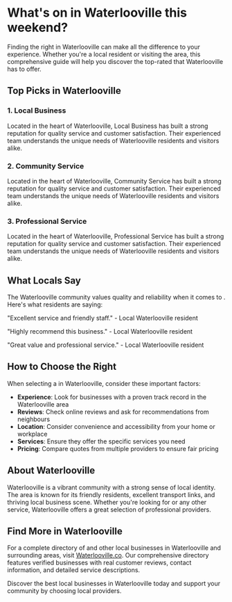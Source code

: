 # What's on in Waterlooville this weekend?

Finding the right  in Waterlooville can make all the difference to your experience. Whether you're a local resident or visiting the area, this comprehensive guide will help you discover the top-rated  that Waterlooville has to offer.

## Top Picks in Waterlooville

### 1. Local Business
Located in the heart of Waterlooville, Local Business has built a strong reputation for quality service and customer satisfaction. Their experienced team understands the unique needs of Waterlooville residents and visitors alike.

### 2. Community Service
Located in the heart of Waterlooville, Community Service has built a strong reputation for quality service and customer satisfaction. Their experienced team understands the unique needs of Waterlooville residents and visitors alike.

### 3. Professional Service
Located in the heart of Waterlooville, Professional Service has built a strong reputation for quality service and customer satisfaction. Their experienced team understands the unique needs of Waterlooville residents and visitors alike.

## What Locals Say

The Waterlooville community values quality and reliability when it comes to . Here's what residents are saying:

"Excellent service and friendly staff." - Local Waterlooville resident

"Highly recommend this business." - Local Waterlooville resident

"Great value and professional service." - Local Waterlooville resident

## How to Choose the Right 

When selecting a  in Waterlooville, consider these important factors:

- **Experience**: Look for businesses with a proven track record in the Waterlooville area
- **Reviews**: Check online reviews and ask for recommendations from neighbours
- **Location**: Consider convenience and accessibility from your home or workplace
- **Services**: Ensure they offer the specific services you need
- **Pricing**: Compare quotes from multiple providers to ensure fair pricing

## About Waterlooville

Waterlooville is a vibrant community with a strong sense of local identity. The area is known for its friendly residents, excellent transport links, and thriving local business scene. Whether you're looking for  or any other service, Waterlooville offers a great selection of professional providers.

## Find More  in Waterlooville

For a complete directory of  and other local businesses in Waterlooville and surrounding areas, visit [Waterlooville.co](https://waterlooville.co). Our comprehensive directory features verified businesses with real customer reviews, contact information, and detailed service descriptions.

Discover the best local businesses in Waterlooville today and support your community by choosing local providers.

